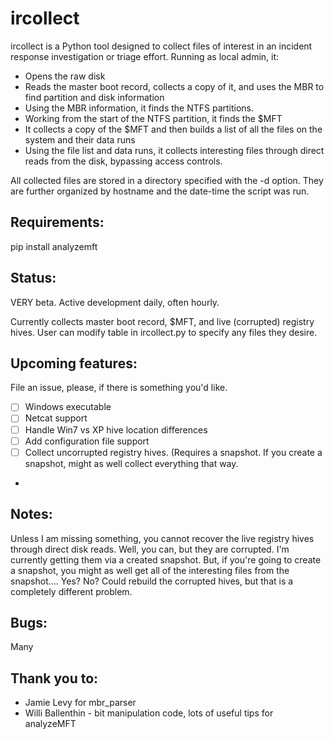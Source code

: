 ircollect
=========

ircollect is a Python tool designed to collect files of interest in an incident response investigation
or triage effort. Running as local admin, it:

* Opens the raw disk
* Reads the master boot record, collects a copy of it, and uses the MBR to find partition and disk information
* Using the MBR information, it finds the NTFS partitions.
* Working from the start of the NTFS partition, it finds the $MFT
* It collects a copy of the $MFT and then builds a list of all the files on the system and their data runs
* Using the file list and data runs, it collects interesting files through direct reads from the disk,
bypassing access controls.

All collected files are stored in a directory specified with the -d option. They are further organized by
hostname and the date-time the script was run.

Requirements:
-------------

pip install analyzemft

Status:
-------

VERY beta. Active development daily, often hourly.

Currently collects master boot record, $MFT, and live (corrupted) registry hives. User can modify table in ircollect.py
to specify any files they desire. 

Upcoming features:
------------------

File an issue, please, if there is something you'd like.

- [ ] Windows executable
- [ ] Netcat support
- [ ] Handle Win7 vs XP hive location differences
- [ ] Add configuration file support
- [ ] Collect uncorrupted registry hives. (Requires a snapshot. If you create a snapshot, might as well collect everything that way.
- 


Notes:
------

Unless I am missing something, you cannot recover the live registry hives through direct disk reads. Well, you can,
but they are corrupted. I'm currently getting them via a created snapshot. But, if you're going to create a snapshot,
you might as well get all of the interesting files from the snapshot.... Yes? No? Could rebuild the corrupted hives,
but that is a completely different problem.

Bugs:
-----

Many

Thank you to:
-------------

* Jamie Levy for mbr_parser
* Willi Ballenthin - bit manipulation code, lots of useful tips for analyzeMFT
